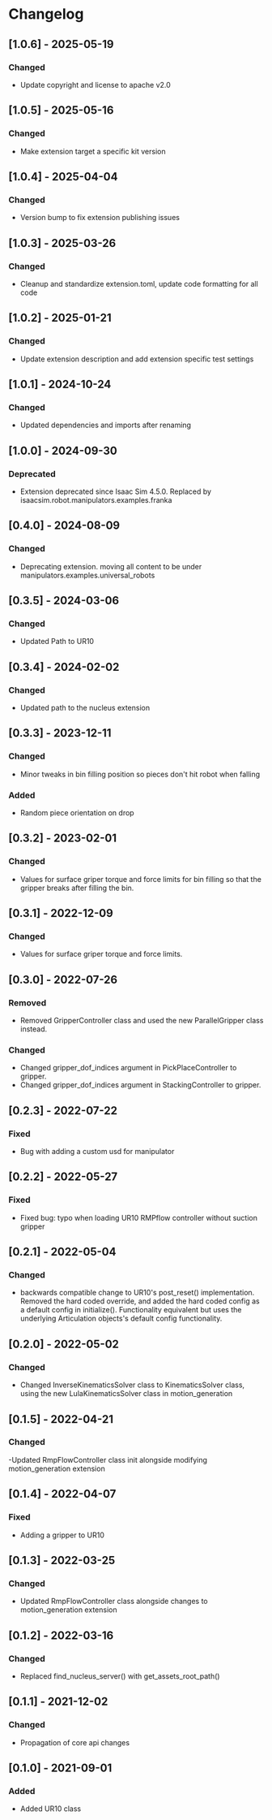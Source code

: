 # Changelog
## [1.0.6] - 2025-05-19
### Changed
- Update copyright and license to apache v2.0

## [1.0.5] - 2025-05-16
### Changed
- Make extension target a specific kit version

## [1.0.4] - 2025-04-04
### Changed
- Version bump to fix extension publishing issues

## [1.0.3] - 2025-03-26
### Changed
- Cleanup and standardize extension.toml, update code formatting for all code

## [1.0.2] - 2025-01-21
### Changed
- Update extension description and add extension specific test settings

## [1.0.1] - 2024-10-24
### Changed
- Updated dependencies and imports after renaming

## [1.0.0] - 2024-09-30
### Deprecated

- Extension deprecated since Isaac Sim 4.5.0. Replaced by isaacsim.robot.manipulators.examples.franka

## [0.4.0] - 2024-08-09
### Changed
- Deprecating extension. moving all content to be under manipulators.examples.universal_robots

## [0.3.5] - 2024-03-06
### Changed
- Updated Path to UR10

## [0.3.4] - 2024-02-02
### Changed
- Updated path to the nucleus extension

## [0.3.3] - 2023-12-11
### Changed
- Minor tweaks in bin filling position so pieces don't hit robot when falling

### Added
- Random piece orientation on drop

## [0.3.2] - 2023-02-01
### Changed
- Values for surface griper torque and force limits for bin filling so that the gripper breaks after filling the bin.

## [0.3.1] - 2022-12-09
### Changed
- Values for surface griper torque and force limits.

## [0.3.0] - 2022-07-26
### Removed
- Removed GripperController class and used the new ParallelGripper class instead.

### Changed
- Changed gripper_dof_indices argument in PickPlaceController to gripper.
- Changed gripper_dof_indices argument in StackingController to gripper.

## [0.2.3] - 2022-07-22
### Fixed
- Bug with adding a custom usd for manipulator

## [0.2.2] - 2022-05-27
### Fixed
- Fixed bug: typo when loading UR10 RMPflow controller without suction gripper

## [0.2.1] - 2022-05-04
### Changed

- backwards compatible change to UR10's post_reset() implementation. Removed the hard coded override, and added the hard coded config as a default config in initialize(). Functionality equivalent but uses the underlying Articulation objects's default config functionality.

## [0.2.0] - 2022-05-02
### Changed
- Changed InverseKinematicsSolver class to KinematicsSolver class, using the new LulaKinematicsSolver class in motion_generation

## [0.1.5] - 2022-04-21
### Changed
-Updated RmpFlowController class init alongside modifying motion_generation extension

## [0.1.4] - 2022-04-07
### Fixed
- Adding a gripper to UR10

## [0.1.3] - 2022-03-25
### Changed
- Updated RmpFlowController class alongside changes to motion_generation extension

## [0.1.2] - 2022-03-16
### Changed
- Replaced find_nucleus_server() with get_assets_root_path()

## [0.1.1] - 2021-12-02
### Changed
- Propagation of core api changes

## [0.1.0] - 2021-09-01
### Added
- Added UR10 class
